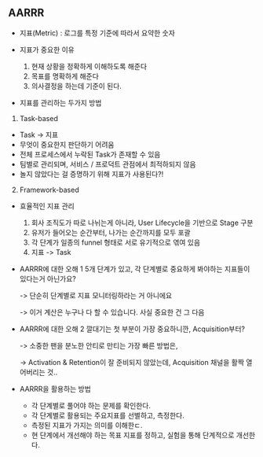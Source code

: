 ## AARRR
- 지표(Metric) : 로그를 특정 기준에 따라서 요약한 숫자

- 지표가 중요한 이유

  1) 현재 상황을 정확하게 이해하도록 해준다
  2) 목표를 명확하게 해준다
  3) 의사결정을 하는데 기준이 된다.


- 지표를 관리하는 두가지 방법
1) Task-based 
  - Task -> 지표
  - 무엇이 중요한지 판단하기 어려움
  - 전체 프로세스에서 누락된 Task가 존재할 수 있음
  - 팀별로 관리되며, 서비스 / 프로덕트 관점에서 최적하되지 않음
  - 놀지 않았다는 걸 증명하기 위해 지표가 사용된다?!


2) Framework-based

- 효율적인 지표 관리

  1) 회사 조직도가 따로 나뉘는게 아니라, User Lifecycle을 기반으로 Stage 구분
  2) 유저가 들어오는 순간부터, 나가는 순간까지를 모두 포괄
  3) 각 단계가 일종의 funnel 형태로 서로 유기적으로 엮여 있음
  4) 지표 -> Task


- AARRR에 대한 오해 1
5개 단계가 있고, 각 단계별로 중요하게 봐야하는 지표들이 있다는거 아닌가요?

  -> 단순히 단계별로 지표 모니터링하라는 거 아니에요
 
  -> 이거 계산은 누구나 다 할 수 있습니다. 사실 중요한 건 그 다음


- AARRR에 대한 오해 2
깔대기는 첫 부분이 가장 중요하니깐, Acquisition부터?

  -> 소중한 팬을 분노한 안티로 만티는 가장 빠른 방법은,
  
  -> Activation & Retention이 잘 준비되지 않았는데, Acquisition 채널을 활짝 열어버리는 것..


- AARRR을 활용하는 방법
  - 각 단계별로 풀어야 하는 문제를 확인한다.
  - 각 단계별로 활용되는 주요지표를 선별하고, 측정한다.
  - 측정된 지표가 가지는 의미를 이해한ㄷ.
  - 현 단계에서 개선해야 하는 목표 지표를 정하고, 실험을 통해 단계적으로 개선한다.

